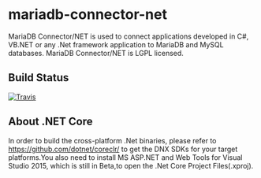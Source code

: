# mariadb-connector-net
MariaDB Connector/NET is used to connect applications developed in C#, VB.NET or any .Net framework application to MariaDB and MySQL databases. MariaDB Connector/NET is LGPL licensed.

Build Status
------------
[![Travis](https://travis-ci.org/noahvans/mariadb-connector-net.svg?branch=master)](https://travis-ci.org/noahvans/mariadb-connector-net)

About .NET Core
-------------
In order to build the cross-platform .Net binaries, please refer to https://github.com/dotnet/coreclr/ to get the DNX SDKs for your target platforms.You also need to install MS ASP.NET and Web Tools for Visual Studio 2015, which is still in Beta,to open the .Net Core Project Files(.xproj).
